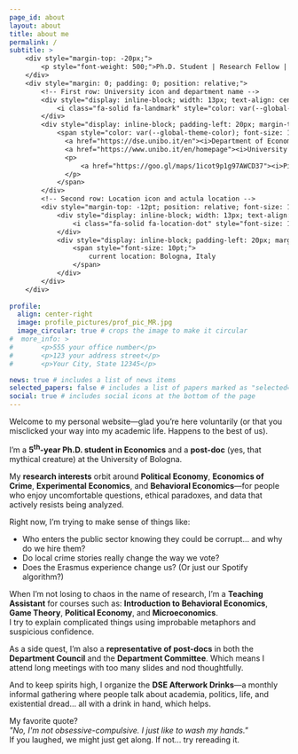 ```yaml
---
page_id: about
layout: about
title: about me
permalink: /
subtitle: >
    <div style="margin-top: -20px;">
        <p style="font-weight: 500;">Ph.D. Student | Research Fellow | Teaching&nbsp;Assistant</p>
    </div>
    <div style="margin: 0; padding: 0; position: relative;">
        <!-- First row: University icon and department name -->
        <div style="display: inline-block; width: 13px; text-align: center; position: absolute; top: 0; margin-top: -10pt; line-height: 14pt;">
            <i class="fa-solid fa-landmark" style="color: var(--global-theme-color); font-size: 10pt;"></i>
        </div>
        <div style="display: inline-block; padding-left: 20px; margin-top: -10pt; line-height: 14pt;">
            <span style="color: var(--global-theme-color); font-size: 10pt;">
              <a href="https://dse.unibo.it/en"><i>Department of Economics,</i></a>
              <a href="https://www.unibo.it/en/homepage"><i>University of Bologna</i></a>
              <p>
                  <a href="https://goo.gl/maps/1icot9p1g97AWCD37"><i>Piazza Scaravilli 2, 40126, Bologna</i></a>
              </p>
            </span>
        </div>
        <!-- Second row: Location icon and actula location -->
        <div style="margin-top: -12pt; position: relative; font-size: 10pt; margin-bottom: 15px; line-height: 14pt;">
            <div style="display: inline-block; width: 13px; text-align: center; position: absolute; top: 0; line-height: 14pt;">
                <i class="fa-solid fa-location-dot" style="font-size: 10pt;"></i>
            </div>
            <div style="display: inline-block; padding-left: 20px; margin-top: -12pt; line-height: 14pt;">
                <span style="font-size: 10pt;">
                    current location: Bologna, Italy
                </span>
            </div>
        </div>
    </div>
  
profile:
  align: center-right
  image: profile_pictures/prof_pic_MR.jpg
  image_circular: true # crops the image to make it circular
#  more_info: >
#       <p>555 your office number</p>
#       <p>123 your address street</p>
#       <p>Your City, State 12345</p>

news: true # includes a list of news items
selected_papers: false # includes a list of papers marked as "selected={true}"
social: true # includes social icons at the bottom of the page
---
```


Welcome to my personal website—glad you’re here voluntarily (or that you misclicked your way into my academic life. Happens to the best of us).

I’m a <b style="color: $white-color;">5<sup>th</sup>-year Ph.D. student in Economics</b> and a <b style="color: $white-color;">post-doc</b> (yes, that mythical creature) at the University of Bologna.

My <b style="color: $white-color;">research interests</b> orbit around <b style="color: $white-color;">Political Economy</b>, <b style="color: $white-color;">Economics of Crime</b>, <b style="color: $white-color;">Experimental Economics</b>, and <b style="color: $white-color;">Behavioral Economics</b>—for people who enjoy uncomfortable questions, ethical paradoxes, and data that actively resists being analyzed.

Right now, I’m trying to make sense of things like:
<ul>
  <li>Who enters the public sector knowing they could be corrupt… and why do we hire them?</li>
  <li>Do local crime stories really change the way we vote?</li>
  <li>Does the Erasmus experience change us? (Or just our Spotify algorithm?)</li>
</ul>

When I’m not losing to chaos in the name of research, I’m a <b style="color: $white-color;">Teaching Assistant</b> for courses such as: <b style="color: $white-color;">Introduction to Behavioral Economics</b>, <b style="color: $white-color;">Game Theory</b>, <b style="color: $white-color;">Political Economy</b>, and <b style="color: $white-color;">Microeconomics</b>.  
I try to explain complicated things using improbable metaphors and suspicious confidence.

As a side quest, I’m also a <b style="color: $white-color;">representative of post-docs</b> in both the <b style="color: $white-color;">Department Council</b> and the <b style="color: $white-color;">Department Committee</b>. Which means I attend long meetings with too many slides and nod thoughtfully.

And to keep spirits high, I organize the <b style="color: $white-color;">DSE Afterwork Drinks</b>—a monthly informal gathering where people talk about academia, politics, life, and existential dread… all with a drink in hand, which helps.

My favorite quote?  
<i>"No, I'm not obsessive-compulsive. I just like to wash my hands."</i>  
If you laughed, we might just get along. If not… try rereading it.
